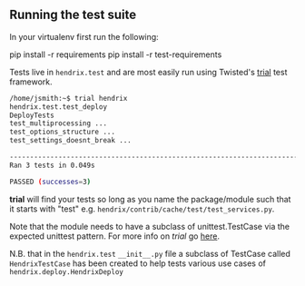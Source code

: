 ## Running the test suite

In your virtualenv first run the following:

pip install -r requirements
pip install -r test-requirements

Tests live in `hendrix.test` and are most easily run using Twisted's
[trial](https://twistedmatrix.com/trac/wiki/TwistedTrial) test framework.
```bash
/home/jsmith:~$ trial hendrix
hendrix.test.test_deploy
DeployTests
test_multiprocessing ...                                               [OK]
test_options_structure ...                                             [OK]
test_settings_doesnt_break ...                                         [OK]

-------------------------------------------------------------------------------
Ran 3 tests in 0.049s

PASSED (successes=3)
```
**trial** will find your tests so long as you name the package/module such that
it starts with "test" e.g. `hendrix/contrib/cache/test/test_services.py`.

Note that the module needs to have a subclass of unittest.TestCase via the expected
unittest pattern. For more info on *trial* go [here](https://twistedmatrix.com/trac/wiki/TwistedTrial).

N.B. that in the `hendrix.test` `__init__.py` file a subclass of TestCase
called `HendrixTestCase` has been created to help tests various use cases
of `hendrix.deploy.HendrixDeploy`

